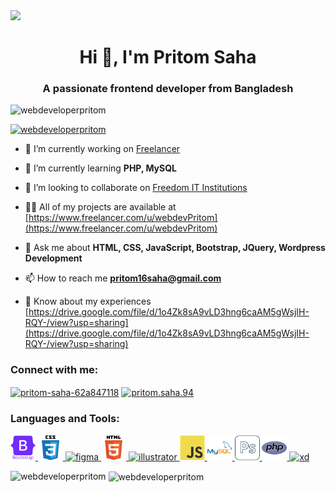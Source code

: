 
<img src="https://media.licdn.com/dms/image/v2/D5616AQHD6cJxTxQqsA/profile-displaybackgroundimage-shrink_350_1400/B56ZUuGsGKHEAc-/0/1740235263491?e=1745452800&v=beta&t=gs6KCWUYFuC_VxPLS_G1XwO23_y8Fa8fRMLMp_Kvgho">

<h1 align="center">Hi 👋, I'm Pritom Saha</h1>
<h3 align="center">A passionate frontend developer from Bangladesh</h3>

<p align="left"> <img src="https://komarev.com/ghpvc/?username=webdeveloperpritom&label=Profile%20views&color=0e75b6&style=flat" alt="webdeveloperpritom" /> </p>

<p align="left"> <a href="https://github.com/ryo-ma/github-profile-trophy"><img src="https://github-profile-trophy.vercel.app/?username=webdeveloperpritom" alt="webdeveloperpritom" /></a> </p>

- 🔭 I’m currently working on [Freelancer](https://www.freelancer.com/u/webdevPritom)

- 🌱 I’m currently learning **PHP, MySQL**

- 👯 I’m looking to collaborate on [Freedom IT Institutions](https://freedomitinstitutions.com/)

- 👨‍💻 All of my projects are available at [https://www.freelancer.com/u/webdevPritom](https://www.freelancer.com/u/webdevPritom)

- 💬 Ask me about **HTML, CSS, JavaScript, Bootstrap, JQuery, Wordpress Development**

- 📫 How to reach me **pritom16saha@gmail.com**

- 📄 Know about my experiences [https://drive.google.com/file/d/1o4Zk8sA9vLD3hng6caAM5gWsjIH-RQY-/view?usp=sharing](https://drive.google.com/file/d/1o4Zk8sA9vLD3hng6caAM5gWsjIH-RQY-/view?usp=sharing)

<h3 align="left">Connect with me:</h3>
<p align="left">
<a href="https://linkedin.com/in/pritom-saha-62a847118" target="blank"><img align="center" src="https://raw.githubusercontent.com/rahuldkjain/github-profile-readme-generator/master/src/images/icons/Social/linked-in-alt.svg" alt="pritom-saha-62a847118" height="30" width="40" /></a>
<a href="https://fb.com/pritom.saha.94" target="blank"><img align="center" src="https://raw.githubusercontent.com/rahuldkjain/github-profile-readme-generator/master/src/images/icons/Social/facebook.svg" alt="pritom.saha.94" height="30" width="40" /></a>
</p>

<h3 align="left">Languages and Tools:</h3>
<p align="left"> <a href="https://getbootstrap.com" target="_blank" rel="noreferrer"> <img src="https://raw.githubusercontent.com/devicons/devicon/master/icons/bootstrap/bootstrap-plain-wordmark.svg" alt="bootstrap" width="40" height="40"/> </a> <a href="https://www.w3schools.com/css/" target="_blank" rel="noreferrer"> <img src="https://raw.githubusercontent.com/devicons/devicon/master/icons/css3/css3-original-wordmark.svg" alt="css3" width="40" height="40"/> </a> <a href="https://www.figma.com/" target="_blank" rel="noreferrer"> <img src="https://www.vectorlogo.zone/logos/figma/figma-icon.svg" alt="figma" width="40" height="40"/> </a> <a href="https://www.w3.org/html/" target="_blank" rel="noreferrer"> <img src="https://raw.githubusercontent.com/devicons/devicon/master/icons/html5/html5-original-wordmark.svg" alt="html5" width="40" height="40"/> </a> <a href="https://www.adobe.com/in/products/illustrator.html" target="_blank" rel="noreferrer"> <img src="https://www.vectorlogo.zone/logos/adobe_illustrator/adobe_illustrator-icon.svg" alt="illustrator" width="40" height="40"/> </a> <a href="https://developer.mozilla.org/en-US/docs/Web/JavaScript" target="_blank" rel="noreferrer"> <img src="https://raw.githubusercontent.com/devicons/devicon/master/icons/javascript/javascript-original.svg" alt="javascript" width="40" height="40"/> </a> <a href="https://www.mysql.com/" target="_blank" rel="noreferrer"> <img src="https://raw.githubusercontent.com/devicons/devicon/master/icons/mysql/mysql-original-wordmark.svg" alt="mysql" width="40" height="40"/> </a> <a href="https://www.photoshop.com/en" target="_blank" rel="noreferrer"> <img src="https://raw.githubusercontent.com/devicons/devicon/master/icons/photoshop/photoshop-line.svg" alt="photoshop" width="40" height="40"/> </a> <a href="https://www.php.net" target="_blank" rel="noreferrer"> <img src="https://raw.githubusercontent.com/devicons/devicon/master/icons/php/php-original.svg" alt="php" width="40" height="40"/> </a> <a href="https://www.adobe.com/products/xd.html" target="_blank" rel="noreferrer"> <img src="https://cdn.worldvectorlogo.com/logos/adobe-xd.svg" alt="xd" width="40" height="40"/> </a> </p>

<p><img align="left" src="https://github-readme-stats.vercel.app/api/top-langs?username=webdeveloperpritom&show_icons=true&locale=en&layout=compact" alt="webdeveloperpritom" /></p>

<p>&nbsp;<img align="center" src="https://github-readme-stats.vercel.app/api?username=webdeveloperpritom&show_icons=true&locale=en" alt="webdeveloperpritom" /></p>

